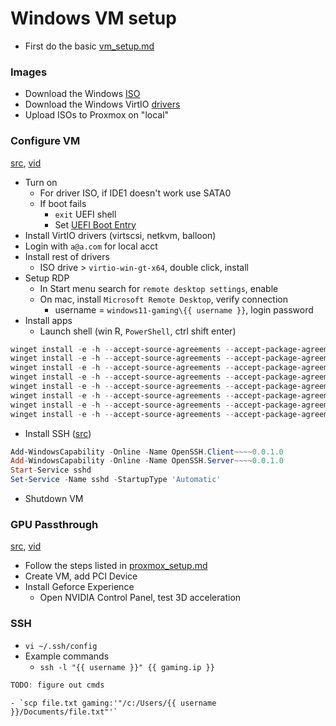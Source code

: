 # Windows VM setup

- First do the basic [vm_setup.md](./vm_setup.md)

### Images
- Download the Windows [ISO](https://www.microsoft.com/software-download/windows11)
- Download the Windows VirtIO [drivers](https://fedorapeople.org/groups/virt/virtio-win/direct-downloads/stable-virtio/virtio-win.iso)
- Upload ISOs to Proxmox on "local"

### Configure VM
[src](https://www.wundertech.net/how-to-install-windows-11-on-proxmox/), [vid](https://www.youtube.com/watch?v=fupuTkkKPDU)
- Turn on
	- For driver ISO, if IDE1 doesn't work use SATA0
	- If boot fails
		- `exit` UEFI shell
		- Set [UEFI Boot Entry](https://pve.proxmox.com/wiki/OVMF/UEFI_Boot_Entries)
- Install VirtIO drivers (virtscsi, netkvm, balloon)
- Login with `a@a.com` for local acct
- Install rest of drivers
	- ISO drive > `virtio-win-gt-x64`, double click, install
- Setup RDP
	- In Start menu search for `remote desktop settings`, enable
	- On mac, install `Microsoft Remote Desktop`, verify connection
		- username = `windows11-gaming\{{ username }}`, login password
- Install apps
	- Launch shell (win R, `PowerShell`, ctrl shift enter)
```powershell
winget install -e -h --accept-source-agreements --accept-package-agreements --id 7zip.7zip
winget install -e -h --accept-source-agreements --accept-package-agreements --id Adobe.Acrobat.Reader.64-bit
winget install -e -h --accept-source-agreements --accept-package-agreements --id Google.Chrome
winget install -e -h --accept-source-agreements --accept-package-agreements --id JanDeDobbeleer.OhMyPosh
winget install -e -h --accept-source-agreements --accept-package-agreements --id Microsoft.PowerToys
winget install -e -h --accept-source-agreements --accept-package-agreements --id Notepad++.Notepad++
winget install -e -h --accept-source-agreements --accept-package-agreements --id PuTTY.PuTTY
winget install -e -h --accept-source-agreements --accept-package-agreements --id Valve.Steam
```
- Install SSH ([src](https://learn.microsoft.com/en-us/windows-server/administration/openssh/openssh_install_firstuse?tabs=powershell))
```powershell
Add-WindowsCapability -Online -Name OpenSSH.Client~~~~0.0.1.0
Add-WindowsCapability -Online -Name OpenSSH.Server~~~~0.0.1.0
Start-Service sshd
Set-Service -Name sshd -StartupType 'Automatic'
```
- Shutdown VM

### GPU Passthrough
[src](https://3os.org/infrastructure/proxmox/gpu-passthrough/gpu-passthrough-to-vm/#proxmox-configuration-for-gpu-passthrough), [vid](https://www.youtube.com/watch?v=fgx3NMk6F54)
- Follow the steps listed in [proxmox_setup.md](./proxmox_setup.md#pci-passthrough)
- Create VM, add PCI Device
- Install Geforce Experience
	- Open NVIDIA Control Panel, test 3D acceleration

### SSH
- `vi ~/.ssh/config`
- Example commands
	- `ssh -l "{{ username }}" {{ gaming.ip }}`
```Powershell
TODO: figure out cmds
```
	- `scp file.txt gaming:'"/c:/Users/{{ username }}/Documents/file.txt"'`
